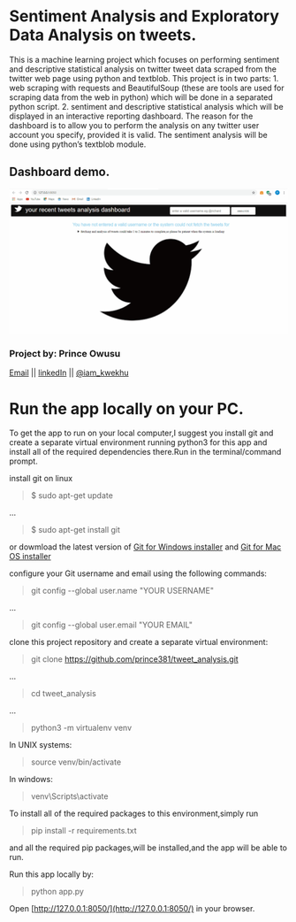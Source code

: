 # Sentiment Analysis and Exploratory Data Analysis on tweets.

This is a machine learning project which focuses on performing sentiment and descriptive statistical analysis on twitter tweet data 
scraped from the twitter web page using python and textblob. This project is in two parts: 1. web scraping with requests and BeautifulSoup 
(these are tools are used for scraping data from the web in python) which will be done in a separated python script. 2. sentiment and 
descriptive statistical analysis which will be displayed in an interactive reporting dashboard. The reason for the dashboard is to allow 
you to perform the analysis on  any twitter user account you specify, provided it is valid. The sentiment analysis will be done using 
python’s textblob module.


## Dashboard demo.

![](https://github.com/prince381/tweet_analysis/blob/master/twitter_dash.gif)
### Project by: Prince Owusu
[Email](powusu381@gmail.com) || [linkedIn](https://www.linkedin.com/in/prince-owusu-356914198?lipi=urn%3Ali%3Apage%3Ad_flagship3_profile_view_base_contact_details%3B2NYoXqMHQKOMp0yWSME5mQ%3D%3D) || [@iam_kwekhu](https://twitter.com/iam_kwekhu)

# Run the app locally on your PC.

To get the app to run on your local computer,I suggest you install git and create a separate virtual environment running python3 for this app and install all of the required dependencies there.Run in the terminal/command prompt.

install git on linux

> $ sudo apt-get update

...

> $ sudo apt-get install git


or dowmload the latest version of [Git for Windows installer](https://gitforwindows.org) and [Git for Mac OS installer](https://sourceforge.net/projects/git-osx-installer/files/)

configure your Git username and email using the following commands:

> git config --global user.name "YOUR USERNAME"

...

> git config --global user.email "YOUR EMAIL"

clone this project repository and create a separate virtual environment:

> git clone https://github.com/prince381/tweet_analysis.git

...

> cd tweet_analysis

...

> python3 -m virtualenv venv


In UNIX systems:

> source venv/bin/activate

In windows:

> venv\Scripts\activate


To install all of the required packages to this environment,simply run

> pip install -r requirements.txt

and all the required pip packages,will be installed,and the app will be able to run.

Run this app locally by:

> python app.py


Open [http://127.0.0.1:8050/](http://127.0.0.1:8050/) in your browser.

